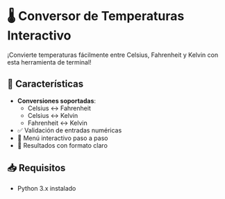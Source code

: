 # 🌡️ Conversor de Temperaturas Interactivo

¡Convierte temperaturas fácilmente entre Celsius, Fahrenheit y Kelvin con esta herramienta de terminal!

## 🚀 Características
- **Conversiones soportadas**:
  - Celsius ↔ Fahrenheit
  - Celsius ↔ Kelvin
  - Fahrenheit ↔ Kelvin
- ✅ Validación de entradas numéricas
- 🔄 Menú interactivo paso a paso
- 🎨 Resultados con formato claro

## 📥 Requisitos
- Python 3.x instalado